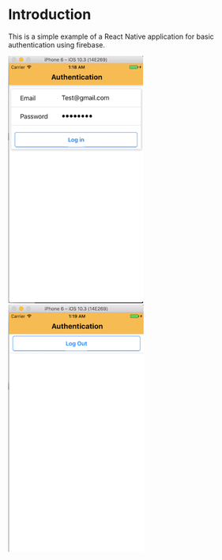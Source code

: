 # Introduction

This is a simple example of a React Native application for basic authentication using firebase.

![Sign in](img/img_sign_in.png)
![Sign out](img/img_sign_out.png)